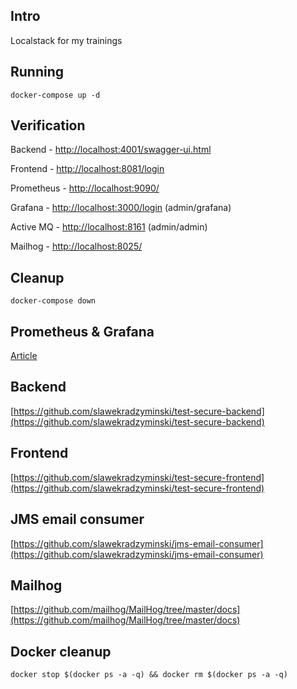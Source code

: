 ## Intro

Localstack for my trainings

## Running

```commandline
docker-compose up -d
```

## Verification

Backend - [http://localhost:4001/swagger-ui.html](http://localhost:4001/swagger-ui.html)

Frontend - [http://localhost:8081/login](http://localhost:8081/login)

Prometheus - [http://localhost:9090/](http://localhost:9090/)

Grafana - [http://localhost:3000/login](http://localhost:3000/login) (admin/grafana)

Active MQ - [http://localhost:8161](http://localhost:8161/) (admin/admin)

Mailhog - [http://localhost:8025/](http://localhost:8025/) 

## Cleanup

```commandline
docker-compose down
```

## Prometheus & Grafana

[Article](https://stackabuse.com/monitoring-spring-boot-apps-with-micrometer-prometheus-and-grafana/)

## Backend

[https://github.com/slawekradzyminski/test-secure-backend](https://github.com/slawekradzyminski/test-secure-backend)

## Frontend

[https://github.com/slawekradzyminski/test-secure-frontend](https://github.com/slawekradzyminski/test-secure-frontend)

## JMS email consumer

[https://github.com/slawekradzyminski/jms-email-consumer](https://github.com/slawekradzyminski/jms-email-consumer)

## Mailhog

[https://github.com/mailhog/MailHog/tree/master/docs](https://github.com/mailhog/MailHog/tree/master/docs)

## Docker cleanup

```commandline
docker stop $(docker ps -a -q) && docker rm $(docker ps -a -q)
```